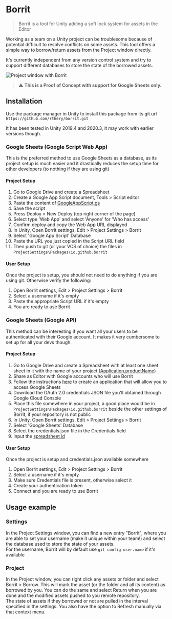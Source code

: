 # Borrit

> Borrit is a tool for Unity adding a soft lock system for assets in the Editor

Working as a team on a Unity project can be troublesome because of potential difficult 
to resolve conflicts on some assets. This tool offers a simple way to borrow/return 
assets from the Project window directly.

It's currently independent from any version control system and try to support different
databases to store the state of the borrowed assets.

![Project window with Borrit](Documentation/images/example.png)

> :warning: **This is a Proof of Concept with support for Google Sheets only.**

## Installation
Use the package manager in Unity to install this package from its git url `https://github.com/rthery/borrit.git`  

It has been tested in Unity 2019.4 and 2020.3, it may work with earlier versions though.

### Google Sheets (Google Script Web App)
This is the preferred method to use Google Sheets as a database, as its project setup is much easier 
and it drastically reduces the setup time for other developers (to nothing if they are using git)

#### Project Setup
1. Go to Google Drive and create a Spreadsheet  
1. Create a Google App Script document, Tools > Script editor  
1. Paste the content of [GoogleAppScript.gs](Documentation/GoogleAppScripts/GoogleAppScript.gs)  
1. Save the script  
1. Press Deploy > New Deploy (top right corner of the page)  
1. Select type 'Web App' and select 'Anyone' for 'Who has access'  
1. Confirm deploy and copy the Web App URL displayed  
1. In Unity, Open Borrit settings, Edit > Project Settings > Borrit  
1. Select 'Google App Script' Database  
1. Paste the URL you just copied in the Script URL field  
1. Then push to git (or your VCS of choice) the files in `ProjectSettings\Packages\io.github.borrit`  

#### User Setup
Once the project is setup, you should not need to do anything if you are using git. Otherwise verify
the following:
1. Open Borrit settings, Edit > Project Settings > Borrit  
1. Select a username if it's empty  
1. Paste the appropriate Script URL if it's empty  
1. You are ready to use Borrit  

### Google Sheets (Google API)
This method can be interesting if you want all your users to be authenticated with their Google account.
It makes it very cumbersome to set up for all your devs though.

#### Project Setup
1. Go to Google Drive and create a Spreadsheet with at least one sheet sheet in it with the name of your project
   ([Application.productName](https://docs.unity3d.com/ScriptReference/Application-productName.html))
1. Share as Editor with Google accounts who will use Borrit  
1. Follow the instructions [here](https://developers.google.com/sheets/api/guides/authorizing) to create
   an application that will allow you to access Google Sheets  
1. Download the OAuth 2.0 credentials JSON file you'll obtained through Google Cloud Console  
1. Place this file somewhere in your project, a good place would be in `ProjectSettings\Packages\io.github.borrit`
   beside the other settings of Borrit, if your repository is not public  
1. In Unity, Open Borrit settings, Edit > Project Settings > Borrit  
1. Select 'Google Sheets' Database  
1. Select the credentials.json file in the Credentials field  
1. Input the [spreadsheet id](https://developers.google.com/sheets/api/guides/concepts#spreadsheet_id)  

#### User Setup
Once the project is setup and credentials.json available somewhere 
1. Open Borrit settings, Edit > Project Settings > Borrit  
1. Select a username if it's empty  
1. Make sure Credentials file is present, otherwise select it  
1. Create your authentication token  
1. Connect and you are ready to use Borrit  

## Usage example

### Settings
In the Project Settings window, you can find a new entry "Borrit", where you are able to set
your username (make it unique within your team!) and select the database used to store the state 
of your assets.  
For the username, Borrit will by default use `git config user.name` if it's available

### Project
In the Project window, you can right click any assets or folder and select Borrit > Borrow.
This will mark the asset (or the folder and all its content) as borrowed by you. You can do the same
and select Return when you are done and the modified assets pushed to you remote repository.  
The state of assets if they borrowed or not are pulled in the interval specified in the settings.
You also have the option to Refresh manually via that context menu.